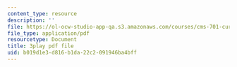 ```yaml
---
content_type: resource
description: ''
file: https://ol-ocw-studio-app-qa.s3.amazonaws.com/courses/cms-701-current-debates-in-media-spring-2015/b019d1e3d816b1da22c2091946ba4bff_V5lJj6VAKmg.pdf
file_type: application/pdf
resourcetype: Document
title: 3play pdf file
uid: b019d1e3-d816-b1da-22c2-091946ba4bff
---
```

